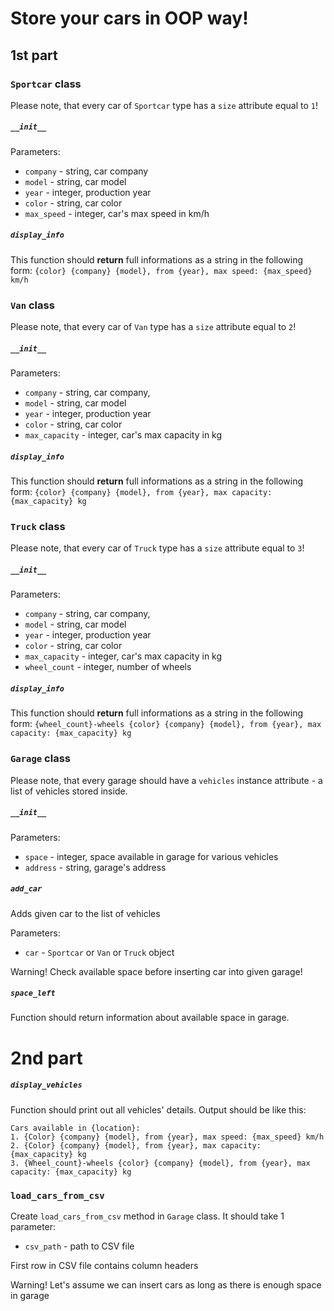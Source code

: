 # Store your cars in OOP way!


## 1st part

### `Sportcar` class
Please note, that every car of `Sportcar` type has a `size` attribute equal to `1`!


##### `__init__`

Parameters:
* `company` - string, car company
* `model` - string, car model
* `year` - integer, production year
* `color` - string, car color
* `max_speed` - integer, car's max speed in km/h

##### `display_info`

This function should __return__ full informations as a string in the following form:
`{color} {company} {model}, from {year}, max speed: {max_speed} km/h`



### `Van` class
Please note, that every car of `Van` type has a `size` attribute equal to `2`!


##### `__init__`

Parameters:
* `company` - string, car company,
* `model` - string, car model
* `year` - integer, production year
* `color` - string, car color
* `max_capacity` - integer, car's max capacity in kg

##### `display_info`

This function should __return__ full informations as a string in the following form:
`{color} {company} {model}, from {year}, max capacity: {max_capacity} kg`



### `Truck` class
Please note, that every car of `Truck` type has a `size` attribute equal to `3`!


##### `__init__`

Parameters:
* `company` - string, car company,
* `model` - string, car model
* `year` - integer, production year
* `color` - string, car color
* `max_capacity` - integer, car's max capacity in kg
* `wheel_count` - integer, number of wheels

##### `display_info`

This function should __return__ full informations as a string in the following form:
`{wheel_count}-wheels {color} {company} {model}, from {year}, max capacity: {max_capacity} kg`




### `Garage` class
Please note, that every garage should have a `vehicles` instance attribute - a list of vehicles stored inside.

##### `__init__`

Parameters:
* `space` - integer, space available in garage for various vehicles
* `address` - string, garage's address


##### `add_car`
Adds given car to the list of vehicles

Parameters:
* `car` - `Sportcar` or `Van` or `Truck` object

Warning! Check available space before inserting car into given garage!

##### `space_left`
Function should return information about available space in garage.


# 2nd part

##### `display_vehicles`
Function should print out all vehicles' details.
Output should be like this:
```
Cars available in {location}:
1. {Color} {company} {model}, from {year}, max speed: {max_speed} km/h
2. {Color} {company} {model}, from {year}, max capacity: {max_capacity} kg
3. {Wheel_count}-wheels {color} {company} {model}, from {year}, max capacity: {max_capacity} kg
```

### `load_cars_from_csv`

Create `load_cars_from_csv` method in `Garage` class. It should take 1 parameter:

* `csv_path` - path to CSV file


First row in CSV file contains column headers

Warning! Let's assume we can insert cars as long as there is enough space in garage
